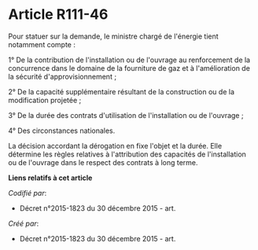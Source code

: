 # Article R111-46

Pour statuer sur la demande, le ministre chargé de l'énergie tient notamment compte :

1° De la contribution de l'installation ou de l'ouvrage au renforcement de la concurrence dans le domaine de la fourniture de
gaz et à l'amélioration de la sécurité d'approvisionnement ;

2° De la capacité supplémentaire résultant de la construction ou de la modification projetée ;

3° De la durée des contrats d'utilisation de l'installation ou de l'ouvrage ;

4° Des circonstances nationales.

La décision accordant la dérogation en fixe l'objet et la durée. Elle détermine les règles relatives à l'attribution des
capacités de l'installation ou de l'ouvrage dans le respect des contrats à long terme.

**Liens relatifs à cet article**

_Codifié par_:

  - Décret n°2015-1823 du 30 décembre 2015 - art.

_Créé par_:

  - Décret n°2015-1823 du 30 décembre 2015 - art.
